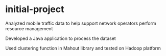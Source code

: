 # initial-project

Analyzed mobile traffic data to help support network operators perform resource management

Developed a Java application to process the dataset 

Used clustering function in Mahout library and tested on Hadoop platform
